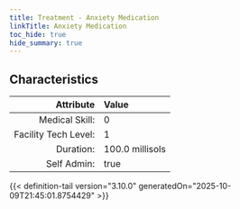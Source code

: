 ```yaml
---
title: Treatment - Anxiety Medication
linkTitle: Anxiety Medication
toc_hide: true
hide_summary: true
---
```

<!-- This is generated by the MarsSim HelpGenertor, do not edit. -->

## Characteristics

| Attribute      | Value |
|--------:|:------|
|Medical Skill:|0|
|Facility Tech Level:|1|
|Duration:|100.0 millisols|
|Self Admin:|true|


{{< definition-tail version="3.10.0" generatedOn="2025-10-09T21:45:01.8754429" >}}

